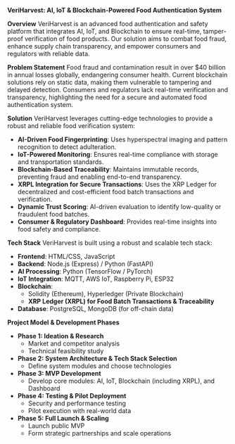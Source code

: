 **VeriHarvest: AI, IoT & Blockchain-Powered Food Authentication System**

**Overview**
VeriHarvest is an advanced food authentication and safety platform that integrates AI, IoT, and Blockchain to ensure real-time, tamper-proof verification of food products. Our solution aims to combat food fraud, enhance supply chain transparency, and empower consumers and regulators with reliable data.

**Problem Statement**
Food fraud and contamination result in over $40 billion in annual losses globally, endangering consumer health. Current blockchain solutions rely on static data, making them vulnerable to tampering and delayed detection. Consumers and regulators lack real-time verification and transparency, highlighting the need for a secure and automated food authentication system.

**Solution**
VeriHarvest leverages cutting-edge technologies to provide a robust and reliable food verification system:

- **AI-Driven Food Fingerprinting**: Uses hyperspectral imaging and pattern recognition to detect adulteration.
- **IoT-Powered Monitoring**: Ensures real-time compliance with storage and transportation standards.
- **Blockchain-Based Traceability**: Maintains immutable records, preventing fraud and enabling end-to-end transparency.
- **XRPL Integration for Secure Transactions**: Uses the XRP Ledger for decentralized and cost-efficient food batch transactions and verification.
- **Dynamic Trust Scoring**: AI-driven evaluation to identify low-quality or fraudulent food batches.
- **Consumer & Regulatory Dashboard**: Provides real-time insights into food safety and compliance.

**Tech Stack**
VeriHarvest is built using a robust and scalable tech stack:

- **Frontend**: HTML/CSS, JavaScript
- **Backend**: Node.js (Express) / Python (FastAPI)
- **AI Processing**: Python (TensorFlow / PyTorch)
- **IoT Integration**: MQTT, AWS IoT, Raspberry Pi, ESP32
- **Blockchain**:
  - Solidity (Ethereum), Hyperledger (Private Blockchain)
  - **XRP Ledger (XRPL) for Food Batch Transactions & Traceability**
- **Database**: PostgreSQL, MongoDB (for off-chain data)

**Project Model & Development Phases**

- **Phase 1: Ideation & Research**
  - Market and competitor analysis
  - Technical feasibility study
- **Phase 2: System Architecture & Tech Stack Selection**
  - Define system modules and choose technologies
- **Phase 3: MVP Development**
  - Develop core modules: AI, IoT, Blockchain (including XRPL), and Dashboard
- **Phase 4: Testing & Pilot Deployment**
  - Security and performance testing
  - Pilot execution with real-world data
- **Phase 5: Full Launch & Scaling**
  - Launch public MVP
  - Form strategic partnerships and scale operations

